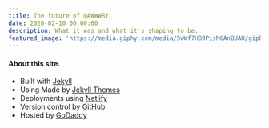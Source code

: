 ```yaml
---
title: The future of @AWWWRY
date: 2020-02-10 00:00:00
description: What it was and what it's shaping to be.
featured_image: 'https://media.giphy.com/media/5wWf7H89PisM6An8UAU/giphy.gif'
---
```


#### About this site.

- Built with [Jekyll][url-jekyll]
- Using Made by [Jekyll Themes][url-jekyll-themes]
- Deployments using [Netlify][url-netlify]
- Version control by [GitHub][url-github]
- Hosted by [GoDaddy][url-godaddy]

[url-jekyll]: https://jekyllrb.com/
[url-jekyll-themes]: https://jekyllthemes.io/
[url-netlify]: https://www.netlify.com/
[url-github]: https://github.com/
[url-godaddy]: https://github.com/